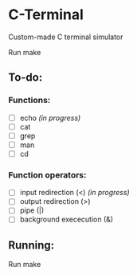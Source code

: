 # C-Terminal
Custom-made C terminal simulator

Run make

## To-do:
### Functions:
* [ ] echo *(in progress)*
* [ ] cat
* [ ] grep
* [ ] man
* [ ] cd
### Function operators:
* [ ] input redirection (<) *(in progress)*
* [ ] output redirection (>)
* [ ] pipe (|)
* [ ] background exececution (&)

## Running:
Run make
